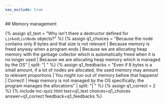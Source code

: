 ```yaml
---
nav_exclude: true
---
```

<link href="https://cdn.jsdelivr.net/npm/bootstrap@5.0.2/dist/css/bootstrap.min.css" rel="stylesheet" integrity="sha384-EVSTQN3/azprG1Anm3QDgpJLIm9Nao0Yz1ztcQTwFspd3yD65VohhpuuCOmLASjC" crossorigin="anonymous">
<script src="https://cdn.jsdelivr.net/npm/bootstrap@5.0.2/dist/js/bootstrap.bundle.min.js" integrity="sha384-MrcW6ZMFYlzcLA8Nl+NtUVF0sA7MsXsP1UyJoMp4YLEuNSfAP+JcXn/tWtIaxVXM" crossorigin="anonymous"></script>
## Memory management

  {% assign q1_text = "Why isn't there a destructor defined for `LinkedListNode` objects?" %}
  {% assign q1_choices = "Because the node contains only 8 bytes and that size is not relevant | Because memory is freed anyway when a program ends | Because we are allocating heap memory with the garbage collector which is automatically freed when it is no longer used | Because we are allocating heap memory which is managed by the OS" | split: "| " %} 
  {% assign q1_feedbacks = "Even if 8 bytes is a small amount, if a lot of nodes are allocated, the used memory may amount to relevant proportions | You might run out of memory before that happens! | Correct! | Heap memory is not managed by the OS specifically; the program manages the allocations" | split: "| " %} 
  {% assign q1_correct = 2 %}
  {% include mc-quiz.html text=q1_text choices=q1_choices answer=q1_correct feedback=q1_feedbacks %}
